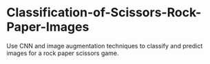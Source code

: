 # Classification-of-Scissors-Rock-Paper-Images

Use CNN and image augmentation techniques to classify and predict images for a rock paper scissors game. 
